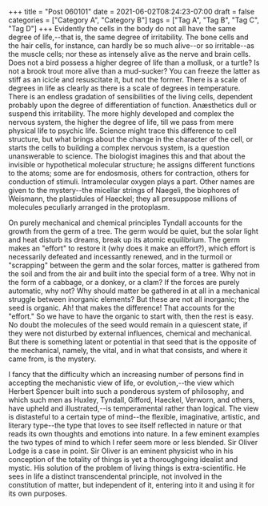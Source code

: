 +++
title = "Post 060101"
date = 2021-06-02T08:24:23-07:00
draft = false
categories = ["Category A", "Category B"]
tags = ["Tag A", "Tag B", "Tag C", "Tag D"]
+++
Evidently the cells in the body do not all have the same degree of life,--that is, the same degree of irritability. The bone cells and the hair cells, for instance, can hardly be so much alive--or so irritable--as the muscle cells; nor these as intensely alive as the nerve and brain cells. Does not a bird possess a higher degree of life than a mollusk, or a turtle? Is not a brook trout more alive than a mud-sucker? You can freeze the latter as stiff as an icicle and resuscitate it, but not the former. There is a scale of degrees in life as clearly as there is a scale of degrees in temperature. There is an endless gradation of sensibilities of the living cells, dependent probably upon the degree of differentiation of function. Anæsthetics dull or suspend this irritability. The more highly developed and complex the nervous system, the higher the degree of life, till we pass from mere physical life to psychic life. Science might trace this difference to cell structure, but what brings about the change in the character of the cell, or starts the cells to building a complex nervous system, is a question unanswerable to science. The biologist imagines this and that about the invisible or hypothetical molecular structure; he assigns different functions to the atoms; some are for endosmosis, others for contraction, others for conduction of stimuli. Intramolecular oxygen plays a part. Other names are given to the mystery--the micellar strings of Naegeli, the biophores of Weismann, the plastidules of Haeckel; they all presuppose millions of molecules peculiarly arranged in the protoplasm.

On purely mechanical and chemical principles Tyndall accounts for the growth from the germ of a tree. The germ would be quiet, but the solar light and heat disturb its dreams, break up its atomic equilibrium. The germ makes an "effort" to restore it (why does it make an effort?), which effort is necessarily defeated and incessantly renewed, and in the turmoil or "scrapping" between the germ and the solar forces, matter is gathered from the soil and from the air and built into the special form of a tree. Why not in the form of a cabbage, or a donkey, or a clam? If the forces are purely automatic, why not? Why should matter be gathered in at all in a mechanical struggle between inorganic elements? But these are not all inorganic; the seed is organic. Ah! that makes the difference! That accounts for the "effort." So we have to have the organic to start with, then the rest is easy. No doubt the molecules of the seed would remain in a quiescent state, if they were not disturbed by external influences, chemical and mechanical. But there is something latent or potential in that seed that is the opposite of the mechanical, namely, the vital, and in what that consists, and where it came from, is the mystery.

I fancy that the difficulty which an increasing number of persons find in accepting the mechanistic view of life, or evolution,--the view which Herbert Spencer built into such a ponderous system of philosophy, and which such men as Huxley, Tyndall, Gifford, Haeckel, Verworn, and others, have upheld and illustrated,--is temperamental rather than logical. The view is distasteful to a certain type of mind--the flexible, imaginative, artistic, and literary type--the type that loves to see itself reflected in nature or that reads its own thoughts and emotions into nature. In a few eminent examples the two types of mind to which I refer seem more or less blended. Sir Oliver Lodge is a case in point. Sir Oliver is an eminent physicist who in his conception of the totality of things is yet a thoroughgoing idealist and mystic. His solution of the problem of living things is extra-scientific. He sees in life a distinct transcendental principle, not involved in the constitution of matter, but independent of it, entering into it and using it for its own purposes.
